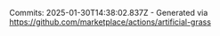 Commits: 2025-01-30T14:38:02.837Z - Generated via https://github.com/marketplace/actions/artificial-grass
<br>
